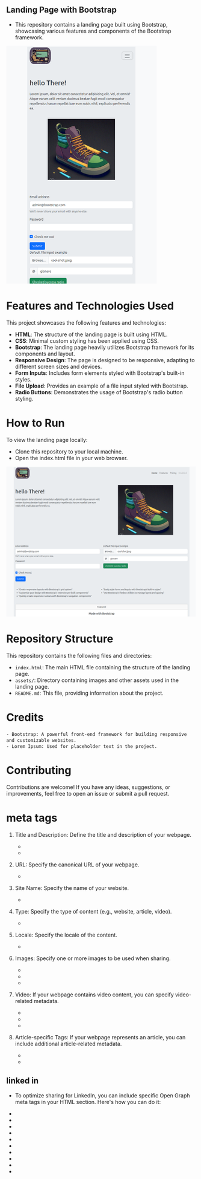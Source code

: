 ## Landing Page with Bootstrap

- This repository contains a landing page built using Bootstrap, showcasing various features and components of the Bootstrap framework.

<img src="./assets/responsive-mobile.png" alt="image preview" width="400px">

# Features and Technologies Used

This project showcases the following features and technologies:

- **HTML**: The structure of the landing page is built using HTML.
- **CSS**: Minimal custom styling has been applied using CSS.
- **Bootstrap**: The landing page heavily utilizes Bootstrap framework for its components and layout.
- **Responsive Design**: The page is designed to be responsive, adapting to different screen sizes and devices.
- **Form Inputs**: Includes form elements styled with Bootstrap's built-in styles.
- **File Upload**: Provides an example of a file input styled with Bootstrap.
- **Radio Buttons**: Demonstrates the usage of Bootstrap's radio button styling.

# How to Run

To view the landing page locally:

- Clone this repository to your local machine.
- Open the index.html file in your web browser.

<img src="./assets/responsive.png" alt="image preview" width="600px">

# Repository Structure

This repository contains the following files and directories:

- `index.html`: The main HTML file containing the structure of the landing page.
- `assets/`: Directory containing images and other assets used in the landing page.
- `README.md`: This file, providing information about the project.

# Credits

    - Bootstrap: A powerful front-end framework for building responsive and customizable websites.
    - Lorem Ipsum: Used for placeholder text in the project.

# Contributing

Contributions are welcome! If you have any ideas, suggestions, or improvements, feel free to open an issue or submit a pull request.

# meta tags

1. Title and Description: Define the title and description of your webpage.

   - <meta property="og:title" content="Your Page Title" />
   - <meta property="og:description" content="Description of your webpage" />

2. URL: Specify the canonical URL of your webpage.

   - <meta property="og:url" content="https://www.yourwebsite.com/page-url" />

3. Site Name: Specify the name of your website.

   - <meta property="og:site_name" content="Your Website Name" />

4. Type: Specify the type of content (e.g., website, article, video).

   - <meta property="og:type" content="website" />

5. Locale: Specify the locale of the content.

   - <meta property="og:locale" content="en_US" />

6. Images: Specify one or more images to be used when sharing.

   - <meta property="og:image" content="image-url.jpg" />
   - <meta property="og:image:width" content="1200" />
   - <meta property="og:image:height" content="630" />

7. Video: If your webpage contains video content, you can specify video-related metadata.

   - <meta property="og:video" content="video-url.mp4" />
   - <meta property="og:video:width" content="1280" />
   - <meta property="og:video:height" content="720" />

8. Article-specific Tags: If your webpage represents an article, you can include additional article-related metadata.

   - <meta property="article:published_time" content="YYYY-MM-DDTHH:MM:SSZ" />
   - <meta property="article:author" content="Author Name" />

## linked in

- To optimize sharing for LinkedIn, you can include specific Open Graph meta tags in your HTML <head> section. Here's how you can do it:

- <meta property="og:title" content="Your Page Title" />
- <meta property="og:description" content="Description of your webpage" />
- <meta property="og:url" content="https://www.yourwebsite.com/page-url" />
- <meta property="og:image" content="image-url.jpg" />
- <meta property="og:image:width" content="1200" />
- <meta property="og:image:height" content="630" />
- <meta property="og:type" content="website" />
- <meta property="og:site_name" content="Your Website Name" />

- <meta property="article:published_time" content="YYYY-MM-DDTHH:MM:SSZ" />
- <meta property="article:author" content="Author Name" />
